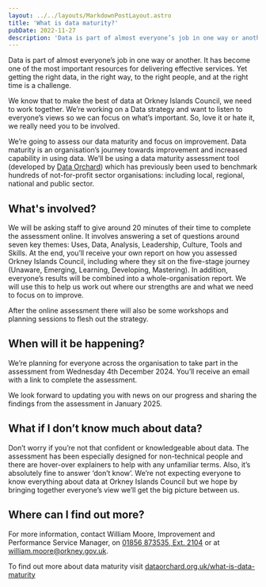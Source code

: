 ```yaml
---
layout: ../../layouts/MarkdownPostLayout.astro
title: 'What is data maturity?'
pubDate: 2022-11-27
description: 'Data is part of almost everyone’s job in one way or another - whether we know it or not'
---
```

Data is part of almost everyone’s job in one way or another. It has become one of the most important resources for delivering effective services. Yet getting the right data, in the right way, to the right people, and at the right time is a challenge.

We know that to make the best of data at Orkney Islands Council, we need to work together.  We’re working on a Data strategy and want to listen to everyone’s views so we can focus on what’s important. So, love it or hate it, we really need you to be involved.

We’re going to assess our data maturity and focus on improvement. Data maturity is an organisation’s journey towards improvement and increased capability in using data. We’ll be using a data maturity assessment tool (developed by [Data Orchard](https://www.dataorchard.org.uk/)) which has previously been used to benchmark hundreds of not-for-profit sector organisations: including local, regional, national and public sector.

<!-- ![Data Maturity Framework](/images/Screenshot-2024-11-27-194433.png) -->

## What's involved?

We will be asking staff to give around 20 minutes of their time to complete the assessment online. It involves answering a set of questions around seven key themes: Uses, Data, Analysis, Leadership, Culture, Tools and Skills. At the end, you’ll receive your own report on how you assessed Orkney Islands Council, including where they sit on the five-stage journey (Unaware, Emerging, Learning, Developing, Mastering). In addition, everyone’s results will be combined into a whole-organisation report. We will use this to help us work out where our strengths are and what we need to focus on to improve.

After the online assessment there will also be some workshops and planning sessions to flesh out the strategy.

## When will it be happening?

We’re planning for everyone across the organisation to take part in the assessment from Wednesday 4th December 2024. You’ll receive an email with a link to complete the assessment.

We look forward to updating you with news on our progress and sharing the findings from the assessment in January 2025.

## What if I don’t know much about data?

Don’t worry if you’re not that confident or knowledgeable about data. The assessment has been especially designed for non-technical people and there are hover-over explainers to help with any unfamiliar terms. Also, it’s absolutely fine to answer ‘don’t know’. We’re not expecting everyone to know everything about data at Orkney Islands Council but we hope by bringing together everyone’s view we’ll get the big picture between us.

## Where can I find out more?

For more information, contact William Moore, Improvement and Performance Service Manager, on [01856 873535, Ext. 2104](tel:0185687335) or at [william.moore@orkney.gov.uk](mailto:william.moore@orkney.gov.uk).

To find out more about data maturity visit [dataorchard.org.uk/what-is-data-maturity](https://www.dataorchard.org.uk/what-is-data-maturity)